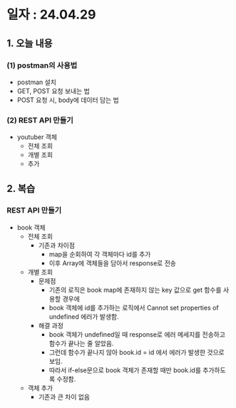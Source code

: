 # 일자 : 24.04.29

## 1. 오늘 내용

### (1) postman의 사용법

-  postman 설치
- GET, POST 요청 보내는 법
- POST 요청 시, body에 데이터 담는 법

### (2) REST API 만들기
- youtuber 객체
    - 전체 조회
    - 개별 조회
    - 추가

## 2. 복습

### REST API 만들기
- book 객체
    - 전체 조회
        - 기존과 차이점
            - map을 순회하여 각 객체마다 id를 추가
            - 이후 Array에 객체들을 담아서 response로 전송
    - 개별 조회
        - 문제점
            - 기존의 로직은 book map에 존재하지 않는 key 값으로 get 함수를 사용할 경우에
            - book 객체에 id를 추가하는 로직에서 Cannot set properties of undefined 에러가 발생함.
        - 해결 과정
            - book 객체가 undefined일 때 response로 에러 메세지를 전송하고 함수가 끝나는 줄 알았음.
            - 그런데 함수가 끝나지 않아 book.id = id 에서 에러가 발생한 것으로 보임.
            - 따라서 if-else문으로 book 객체가 존재할 때만 book.id를 추가하도록 수정함.
    - 객체 추가
        - 기존과 큰 차이 없음
